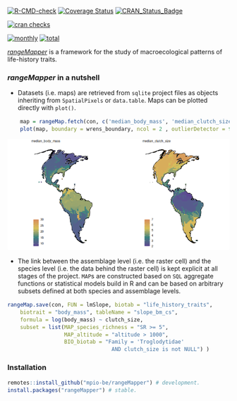 <!-- README.md is generated from README.Rmd. Please edit that file
knitr::knit('README.Rmd')
-->



<!-- badges: start -->
[![R-CMD-check](https://github.com/mpio-be/rangeMapper/workflows/R-CMD-check/badge.svg)](https://github.com/mpio-be/rangeMapper/actions)
[![Coverage Status](https://img.shields.io/codecov/c/github/mpio-be/rangeMapper/master.svg)](https://codecov.io/github/mpio-be/rangeMapper?branch=master)
[![CRAN_Status_Badge](http://www.r-pkg.org/badges/version/rangeMapper)](http://cran.r-project.org/package=rangeMapper)

[![cran checks](https://cranchecks.info/badges/worst/rangeMapper)](https://cran.r-project.org/web/checks/check_results_rangeMapper.html)


[![monthly](https://cranlogs.r-pkg.org/badges/rangeMapper)](https://www.rpackages.io/package/rangeMapper) 
[![total](https://cranlogs.r-pkg.org/badges/grand-total/rangeMapper)](https://www.rpackages.io/package/rangeMapper)


<!-- badges: end -->

[_rangeMapper_](http://onlinelibrary.wiley.com/doi/10.1111/j.1466-8238.2011.00739.x/full/) is a framework for the study of macroecological patterns of life-history traits.


### _rangeMapper_ in a nutshell


* Datasets (i.e. maps) are retrieved from `sqlite` project files as objects inheriting from `SpatialPixels` or `data.table`. Maps can be plotted directly with `plot()`.


```r
    map = rangeMap.fetch(con, c('median_body_mass', 'median_clutch_size'), spatial = FALSE)
    plot(map, boundary = wrens_boundary, ncol = 2 , outlierDetector = function(x) extremevalues::getOutliersI(x)$limit)
```

![](README-1-1.png)

*  The link between the assemblage level (i.e. the raster cell) and the species level (i.e. the data behind the raster cell) is kept explicit at all stages of the project.
`MAP`s are constructed based on `SQL` aggregate functions or statistical models build in R and can be based on arbitrary subsets defined at both species and assemblage levels.

```R
rangeMap.save(con, FUN = lmSlope, biotab = "life_history_traits",
    biotrait = "body_mass", tableName = "slope_bm_cs",
    formula = log(body_mass) ~ clutch_size,
    subset = list(MAP_species_richness = "SR >= 5",
                  MAP_altitude = "altitude > 1000",
                  BIO_biotab = "Family = 'Troglodytidae'
                                 AND clutch_size is not NULL") )
```


### Installation
```R
remotes::install_github("mpio-be/rangeMapper") # development.
install.packages("rangeMapper") # stable.
```




